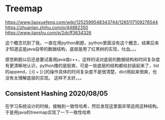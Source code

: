 # Treemap

https://www.liaoxuefeng.com/wiki/1252599548343744/1265117109276544
https://zhuanlan.zhihu.com/p/44882350
https://www.jianshu.com/p/2dcff3634326

这个概念坑到了我，一直在用python刷题，python里面没有这个概念，结果后来才知道这是java自带的数据结构，底层是用了红黑树的实现，吐血。。。

感觉刷题以后还是要试着用java或c++，这样的话对底层的数据结构和时间复杂度有更清晰地认识，python撸的是挺爽，可是一些底层的结构都给封装起来了，list的append，[:i] + [i:]的操作具体的时间复杂度不是很清楚，dict用起来很爽，也没有太理解底层的实现。 这样不太好。。。


## Consistent Hashing 2020/08/05
在学习系统设计的时候，接触到一致性哈希，然后发现这里面非常适用这种结构。
于是用java的treemap实现了一下一致性哈希